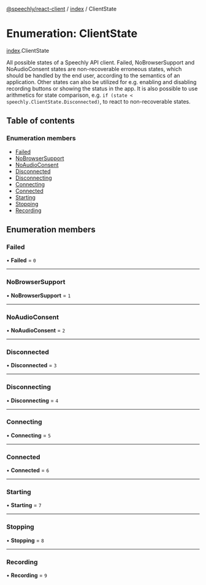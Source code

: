 [@speechly/react-client](../README.md) / [index](../modules/index.md) / ClientState

# Enumeration: ClientState

[index](../modules/index.md).ClientState

All possible states of a Speechly API client. Failed, NoBrowserSupport and NoAudioConsent states are non-recoverable
erroneous states, which should be handled by the end user, according to the semantics of an application.
Other states can also be utilized for e.g. enabling and disabling recording buttons or showing the status in the app.
It is also possible to use arithmetics for state comparison, e.g. `if (state < speechly.ClientState.Disconnected)`,
to react to non-recoverable states.

## Table of contents

### Enumeration members

- [Failed](index.ClientState.md#failed)
- [NoBrowserSupport](index.ClientState.md#nobrowsersupport)
- [NoAudioConsent](index.ClientState.md#noaudioconsent)
- [Disconnected](index.ClientState.md#disconnected)
- [Disconnecting](index.ClientState.md#disconnecting)
- [Connecting](index.ClientState.md#connecting)
- [Connected](index.ClientState.md#connected)
- [Starting](index.ClientState.md#starting)
- [Stopping](index.ClientState.md#stopping)
- [Recording](index.ClientState.md#recording)

## Enumeration members

### Failed

• **Failed** = `0`

___

### NoBrowserSupport

• **NoBrowserSupport** = `1`

___

### NoAudioConsent

• **NoAudioConsent** = `2`

___

### Disconnected

• **Disconnected** = `3`

___

### Disconnecting

• **Disconnecting** = `4`

___

### Connecting

• **Connecting** = `5`

___

### Connected

• **Connected** = `6`

___

### Starting

• **Starting** = `7`

___

### Stopping

• **Stopping** = `8`

___

### Recording

• **Recording** = `9`
